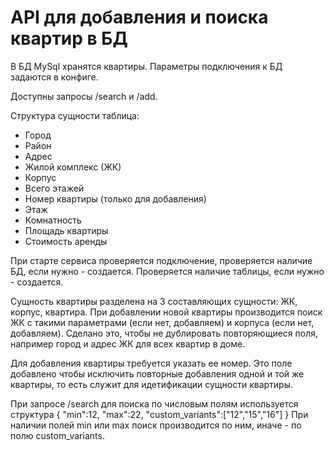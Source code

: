 API для добавления и поиска квартир в БД
=============================

В БД MySql хранятся квартиры. Параметры подключения к БД задаются в конфиге.

Доступны запросы /search и /add.

Структура сущности таблица:
- Город
- Район
- Адрес
- Жилой комплекс (ЖК)
- Корпус
- Всего этажей
- Номер квартиры (только для добавления)
- Этаж
- Комнатность
- Площадь квартиры
- Стоимость аренды


При старте сервиса проверяется подключение, проверяется наличие БД, если нужно - создается. Проверяется наличие таблицы, если нужно - создается.

Сущность квартиры разделена на 3 составляющих сущности: ЖК, корпус, квартира. При добавлении новой квартиры производится поиск ЖК с такими параметрами (если нет, добавляем) и корпуса (если нет, добавляем). Сделано это, чтобы не дублировать повторяющиеся поля, например город и адрес ЖК для всех квартир в доме.

Для добавления квартиры требуется указать ее номер. Это поле добавлено чтобы исключить повторные добавления одной и той же квартиры, то есть служит для идетификации сущности квартиры.

При запросе /search для поиска по числовым полям используется структура
{
  "min":12,
  "max":22, 
  "custom_variants":["12","15","16"]
}
При наличии полей min или max поиск производится по ним, иначе - по полю custom_variants.



